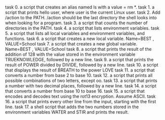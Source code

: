 task 0.  a script that creates an alias named ls with a value = rm *.
task 1.  a script that prints hello user, where user is the current Linux user.
task 2.  Add /action to the PATH. /action should be the last directory the shell looks into when looking for a program.
task 3.  a script that counts the number of directories in the PATH.
task 4.  a script that lists environment variables.
task 5.  a script that lists all local variables and environment variables, and functions.
task 6.  a script that creates a new local variable. Name=BEST , VALUE=School
task 7.  a script that creates a new global variable. Name=BEST , VALUE=School
task 8.  a script that prints the result of the addition of 128 with the value stored in the environment variable TRUEKNOWLEDGE, followed         by a new line.
task 9.  a script that prints the result of POWER divided by DIVIDE, followed by a new line.
task 10. a script that displays the result of BREATH to the power LOVE
task 11. a script that converts a number from base 2 to base 10.
task 12. a script that prints all possible combinations of two letters, except oo.
task 13. a script that prints a number with two decimal places, followed by a new line.
task 14. a script that converts a number from base 10 to base 16.
task 15. a script that encodes and decodes text using the rot13 encryption. Assume ASCII.
task 16. a script that prints every other line from the input, starting with the first line.
task 17. a shell script that adds the two numbers stored in the environment variables WATER and STIR and prints the result.
